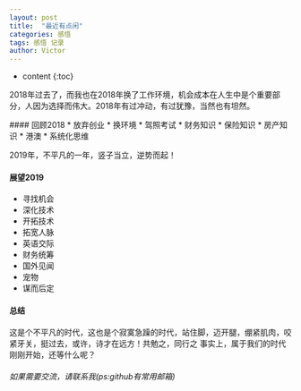 ```yaml
---
layout: post
title:  "最近有点闲"
categories: 感悟
tags: 感悟 记录
author: Victor
---
```


* content
{:toc}

<p>
2018年过去了，而我也在2018年换了工作环境，机会成本在人生中是个重要部分，人因为选择而伟大。2018年有过冲动，有过犹豫，当然也有坦然。
</p>
#### 回顾2018
* 放弃创业
* 换环境
* 驾照考试
* 财务知识
* 保险知识
* 房产知识
* 港澳
* 系统化思维
<p>
2019年，不平凡的一年，竖子当立，逆势而起！
</p>

#### 展望2019
* 寻找机会
* 深化技术
* 开拓技术
* 拓宽人脉
* 英语交际
* 财务统筹
* 国外见闻
* 宠物
* 谋而后定

#### 总结
这是个不平凡的时代，这也是个寂寞急躁的时代，站住脚，迈开腿，绷紧肌肉，咬紧牙关，挺过去，或许，诗才在远方！共勉之，同行之
事实上，属于我们的时代刚刚开始，还等什么呢？

###### 如果需要交流，请联系我(ps:github有常用邮箱)
